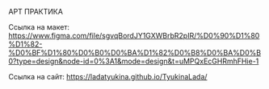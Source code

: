 АРТ ПРАКТИКА

Ссылка на макет:
https://www.figma.com/file/sgvqBordJY1GXWBrbR2pIR/%D0%90%D1%80%D1%82-%D0%BF%D1%80%D0%B0%D0%BA%D1%82%D0%B8%D0%BA%D0%B0?type=design&node-id=0%3A1&mode=design&t=uMPQxEcGHRmhFHie-1

Ссылка на сайт:
https://ladatyukina.github.io/TyukinaLada/
